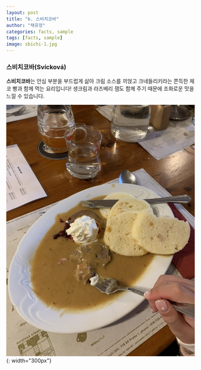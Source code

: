 ```yaml
---
layout: post
title: "b. 스비치코바"
author: "채유정"
categories: facts, sample
tags: [facts, sample]
image: sbichi-1.jpg
---
```


### 스비치코바(Svícková)

**스비치코바**는 안심 부분을 부드럽게 삶아 크림 소스를 끼얹고 크네들리키라는 쫀득한 체코 빵과 함께 먹는 요리입니다! 생크림과 라즈베리 잼도 함께 주기 때문에 조화로운 맛을 느낄 수 있습니다.

![이미지](/assets/img/pra-5.jpg "스비치코바"){: width="300px"}
